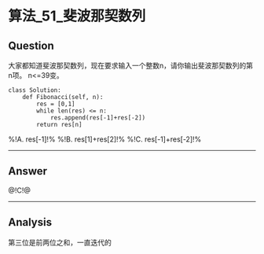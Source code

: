 # 算法_51_斐波那契数列

## Question
大家都知道斐波那契数列，现在要求输入一个整数n，请你输出斐波那契数列的第n项。 n<=39变。

```
class Solution:
    def Fibonacci(self, n):
        res = [0,1]
        while len(res) <= n:
            res.append(res[-1]+res[-2])
        return res[n]
```
%!A. res[-1]!%
%!B. res[1]+res[2]!%
%!C. res[-1]+res[-2]!%

------

## Answer

@!C!@

------
## Analysis
第三位是前两位之和，一直迭代的